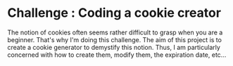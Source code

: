 # Challenge : Coding a cookie creator

The notion of cookies often seems rather difficult to grasp when you are a beginner. That's why I'm doing this challenge.
The aim of this project is to create a cookie generator to demystify this notion.
Thus, I am particularly concerned with how to create them, modify them, the expiration date, etc...

